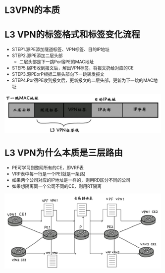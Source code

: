 # L3VPN的本质

# L3 VPN的标签格式和标签变化流程

* STEP1.源PE添加隧道标签、VPN标签、目的IP地址
* STEP2.源PE添加二层头部
  * 二层头部是下一跳Por宿PE的MAC地址
* STEP5.宿PE收到报文后，解出VPN标签，将报文扔给对应的CE
* STEP3.源PEorP根据二层头部向下一跳转发报文
* STEP4.Por宿PE收到报文后，更新报文的二层头部，更新为下一跳的MAC地址

![](/assets/Figure-0170-166.jpg)

# L3 VPN为什么本质是三层路由

* PE可学习到整网所有的CE，即VRF表
* VRP表中每一行是一个PE\(就是一条路\)
* 如果两个公司对应的IP地址是一样的，则用RD区分不同的公司
* 如果想隔离同一个公司不同的CE，则用RT隔离

![](/assets/Figure-0172-168.jpg)

